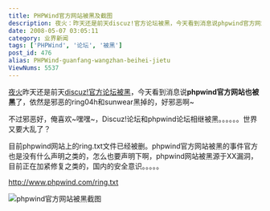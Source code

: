 ```yaml
---
title: PHPWind官方网站被黑及截图
description: 夜火：昨天还是前天discuz!官方论坛被黑，今天看到消息说phpwind官方网站也被黑了，依然是邪恶的ring04h和sunwear黑掉的，好邪恶啊~不过邪恶好，俺喜欢~嘿嘿~，Discuz!论坛和phpwind论坛相继被黑。。。。。。世界又要大乱了？下面是截图：......
date: 2008-05-07 03:05:11
category: 业界新闻
tags: ['PHPWind', '论坛', '被黑']
post_id: 476
alias: PHPWind-guanfang-wangzhan-beihei-jietu
ViewNums: 5537
---
```


[夜火](/blog/)昨天还是前天[discuz!官方论坛被黑](/blog/discuz-guanfang-luntan-beihei)，今天看到消息说**phpwind官方网站也被黑**了，依然是邪恶的ring04h和sunwear黑掉的，好邪恶啊~

不过邪恶好，俺喜欢~嘿嘿~，Discuz!论坛和phpwind论坛相继被黑。。。。。。世界又要大乱了？

目前phpwind网站上的ring.txt文件已经被删。phpwind官方网站被黑的事件官方也是没有什么声明之类的，怎么也要声明下啊，phpwind网站被黑源于XX漏洞，目前正在加紧修复之类的，国内的安全意识。。。。。

<http://www.phpwind.com/ring.txt>

![phpwind官方网站被黑截图](http://www.neeao.com/blog/attachments/200805/06_103650_phpwind.jpg)


